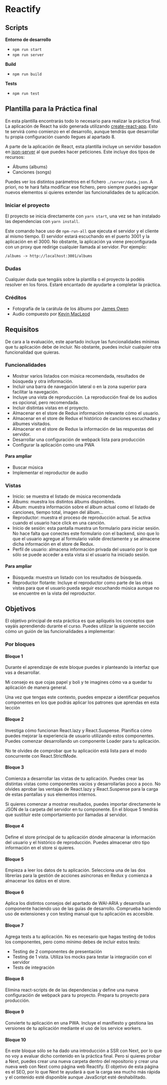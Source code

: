# Reactify

## Scripts

**Entorno de desarrollo**
* `npm run start`
* `npm run server`

**Build**
* `npm run build`

**Tests**
* `npm run test`


## Plantilla para la Práctica final

En esta plantilla encontrarás todo lo necesario para realizar la práctica final. La aplicación de React ha sido generada utilizando [create-react-app](https://github.com/facebook/create-react-app). Esto te servirá como comienzo en el desarrollo, aunque tendrás que desarrollar tu propia configuración cuando llegues al apartado 8.

A parte de la aplicación de React, esta plantilla incluye un servidor basadon en [json-server](https://github.com/typicode/json-server) al que puedes hacer peticiones. Este incluye dos tipos de recursos:

* Álbums (albums)
* Canciones (songs)

Puedes ver los distintos parámetros en el fichero `./server/data.json`. A priori, no te hará falta modificar ese fichero, pero siempre puedes agregar nuevos elementos si quieres extender las funcionalidades de tu aplicación.

### Iniciar el proyecto

El proyecto se inicia directamente con `yarn start`, una vez se han instalado las dependencias con `yarn install`.

Este comando hace uso de `npm-run-all` que ejecuta el servidor y el cliente al mismo tiempo. El servidor estará escuchando en el puerto 3001 y la aplicación en el 3000. No obstante, la aplicación ya viene preconfigurada con un proxy que redirige cualquier llamada al servidor. Por ejemplo:

```/albums -> http://localhost:3001/albums```

### Dudas

Cualquier duda que tengáis sobre la plantilla o el proyecto la podéis resolver en los foros. Estaré encantado de ayudarte a completar la práctica.

### Créditos

* Fotografía de la carátula de los álbums por [James Owen](https://unsplash.com/photos/c-NBiJrhwdM)
* Audio compuesto por [Kevin MacLeod](https://twitter.com/kmacleod)


## Requisitos

De cara a la evaluación, este apartado incluye las funcionalidades mínimas que tu aplicación debe de incluir. No obstante, puedes incluir cualquier otra funcionalidad que quieras.

### Funcionalidades

* Mostrar varios listados con música recomendada, resultados de búsqueda y otra información.
* Incluir una barra de navegación lateral o en la zona superior para facilitar la navegación.
* Incluye una vista de reproducción. La reproducción final de los audios es opcional, pero recomendada.
* Incluir distintas vistas en el proyecto.
* Almacenar en el store de Redux información relevante cómo el usuario.
* Almacenar en el store de Redux el histórico de canciones escuchadas y álbumes visitados.
* Almacenar en el store de Redux la información de las respuestas del servidor.
* Desarrollar una configuración de webpack lista para producción
* Configurar la aplicación como una PWA

#### Para ampliar

* Buscar música
* Implementar el reproductor de audio


### Vistas

* Inicio: se muestra el listado de música recomendada
* Álbums: muestra los distintos álbums disponibles.
* Álbum: muestra información sobre el álbum actual como el listado de canciones,
tiempo total, imagen del álbum...
* Reproductor: muestra el proceso de reproducción actual. Se activa cuando el usuario hace click en una canción.
* Inicio de sesión: esta pantalla muestra un formulario para iniciar sesión. No hace falta que conectes este formulario con el backend, sino que lo que el usuario agregue al formulario valide directamente y se almacene dicha información en el store de Redux.
* Perfil de usuario: almacena información privada del usuario por lo que sólo se puede acceder a esta vista si el usuario ha iniciado sesión.

#### Para ampliar

* Búsqueda: muestra un listado con los resultados de búsqueda.
* Reproductor flotante: Incluye el reproductor como parte de las otras vistas para que el usuario pueda seguir escuchando música aunque no se encuentre en la vista del reproductor.


## Objetivos

El objetivo principal de esta práctica es que apliquéis los conceptos que vayáis aprendiendo durante el curso. Puedes utilizar la siguiente sección cómo un guión de las funcionalidades a implementar:

### Por bloques

#### Bloque 1

Durante el aprendizaje de este bloque puedes ir planteando la interfaz que
vas a desarrollar.

Mi consejo es que cojas papel y boli y te imagines cómo va a quedar tu aplicación de manera general.

Una vez que tengas este contexto, puedes empezar a identificar pequeños componentes en los que podrás aplicar los patrones que aprendas en esta lección

#### Bloque 2

Investiga cómo funcionan React.lazy y React.Suspense. Planifica cómo puedes
mejorar la experiencia de usuario utilizando estos componentes. Puedes comenzar desarrollando un componente Loader para tu aplicación.

No te olvides de comprobar que tu aplicación está lista para el modo concurrente con React.StrictMode.

#### Bloque 3

Comienza a desarrollar las vistas de tu aplicación. Puedes crear las distintas vistas como componentes vacíos y desarrollarlas poco a poco. No olvides aprobar las ventajas de React.lazy y React.Suspense para la carga de estas pantallas y sus elementos internos.

Si quieres comenzar a mostrar resultados, puedes importar directamente le JSON de la carpeta del servidor en tu componente. En el bloque 5 tendrás que sustituir este comportamiento por llamadas al servidor.

#### Bloque 4

Define el store principal de tu aplicación dónde almacenar la información del usuario y el histórico de reproducción. Puedes almacenar otro tipo información en el store si quieres.

#### Bloque 5

Empieza a leer los datos de tu aplicación. Selecciona una de las dos librerías para la gestión de acciones asíncronas en Redux y comienza a almacenar los datos en el store.

#### Bloque 6

Aplica los distintos consejos del apartado de WAI-ARIA y desarrolla un componente haciendo uso de las guías de desarrollo. Comprueba haciendo uso de extensiones y con testing manual que tu aplicación es accesible.

#### Bloque 7

Agrega tests a tu aplicación. No es necesario que hagas testing de todos los componentes, pero como mínimo debes de incluir estos tests:
* Testing de 2 componentes de presentación
* Testing de 1 vista. Utiliza los mocks para testar la integración con el servidor
* Tests de integración

#### Bloque 8

Elimina react-scripts de de las dependencias y define una nueva configuración de webpack para tu proyecto. Prepara tu proyecto para producción.

#### Bloque 9

Convierte tu aplicación en una PWA. Incluye el manifiesto y gestiona las versiones de tu aplicación mediante el uso de los service workers.

#### Bloque 10

En este bloque sólo se ha dado una introducción a SSR con Next, por lo que no voy a evaluar dicho contenido en la práctica final. Pero si quieres probar a Next, puedes crear una nueva carpeta dentro del repositorio y crear una nueva web con Next como página web Reactify. El objetivo de esta página es el SEO, por lo que Next te ayudará a que la carga sea mucho más rápida y el contenido esté disponible aunque JavaScript esté deshabilitado.
